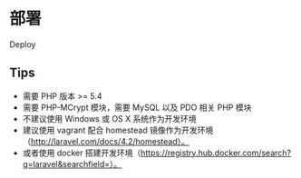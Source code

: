 # 部署

Deploy

## Tips

- 需要 PHP 版本 >= 5.4
- 需要 PHP-MCrypt 模块，需要 MySQL 以及 PDO 相关 PHP 模块
- 不建议使用 Windows 或 OS X 系统作为开发环境
- 建议使用 vagrant 配合 homestead 镜像作为开发环境（http://laravel.com/docs/4.2/homestead）。
- 或者使用 docker 搭建开发环境（https://registry.hub.docker.com/search?q=laravel&searchfield=）。

